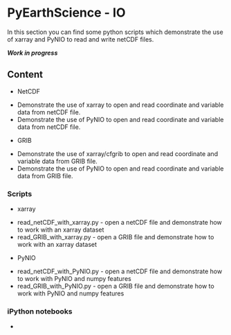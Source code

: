 # PyEarthScience - IO

In this section you can find some python scripts which demonstrate the use 
of xarray and PyNIO to read and write netCDF files.

_**Work in progress**_


## Content

 - NetCDF
  + Demonstrate the use of xarray to open and read coordinate and variable data from netCDF file.
  + Demonstrate the use of PyNIO to open and read coordinate and variable data from netCDF file.
 
 - GRIB
  + Demonstrate the use of xarray/cfgrib to open and read coordinate and variable data from GRIB file.
  + Demonstrate the use of PyNIO to open and read coordinate and variable data from GRIB file.
 

### Scripts

 - xarray
  + read_netCDF_with_xarray.py - open a netCDF file and demonstrate how to work with an xarray dataset
  + read_GRIB_with_xarray.py   - open a GRIB file and demonstrate how to work with an xarray dataset


 - PyNIO
  + read_netCDF_with_PyNIO.py - open a netCDF file and demonstrate how to work with PyNIO and numpy features
  + read_GRIB_with_PyNIO.py   - open a GRIB file and demonstrate how to work with PyNIO and numpy features


### iPython notebooks

 - 
